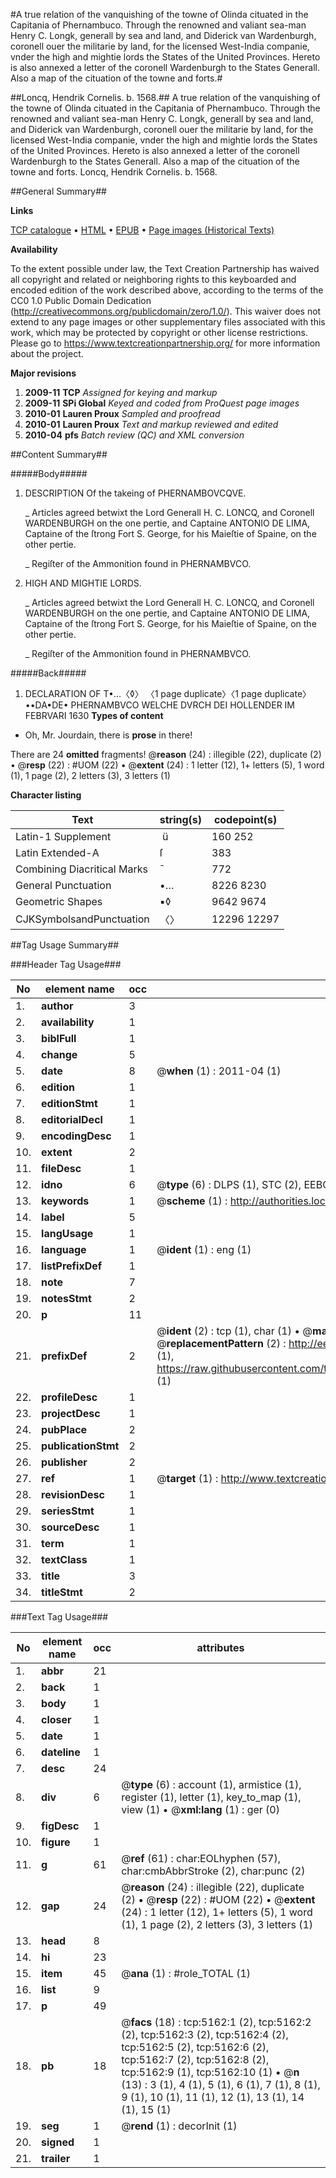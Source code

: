 #A true relation of the vanquishing of the towne of Olinda cituated in the Capitania of Phernambuco. Through the renowned and valiant sea-man Henry C. Longk, generall by sea and land, and Diderick van Wardenburgh, coronell ouer the militarie by land, for the licensed West-India companie, vnder the high and mightie lords the States of the United Provinces. Hereto is also annexed a letter of the coronell Wardenburgh to the States Generall. Also a map of the cituation of the towne and forts.#

##Loncq, Hendrik Cornelis. b. 1568.##
A true relation of the vanquishing of the towne of Olinda cituated in the Capitania of Phernambuco. Through the renowned and valiant sea-man Henry C. Longk, generall by sea and land, and Diderick van Wardenburgh, coronell ouer the militarie by land, for the licensed West-India companie, vnder the high and mightie lords the States of the United Provinces. Hereto is also annexed a letter of the coronell Wardenburgh to the States Generall. Also a map of the cituation of the towne and forts.
Loncq, Hendrik Cornelis. b. 1568.

##General Summary##

**Links**

[TCP catalogue](http://www.ota.ox.ac.uk/tcp/)  • 
[HTML](http://tei.it.ox.ac.uk/tcp/Texts-HTML/free/A06/A06205.html)  • 
[EPUB](http://tei.it.ox.ac.uk/tcp/Texts-EPUB/free/A06/A06205.epub) • 
[Page images (Historical Texts)](https://historicaltexts.jisc.ac.uk/eebo-99840638e)

**Availability**

To the extent possible under law, the Text Creation Partnership has waived all copyright and related or neighboring rights to this keyboarded and encoded edition of the work described above, according to the terms of the CC0 1.0 Public Domain Dedication (http://creativecommons.org/publicdomain/zero/1.0/). This waiver does not extend to any page images or other supplementary files associated with this work, which may be protected by copyright or other license restrictions. Please go to https://www.textcreationpartnership.org/ for more information about the project.

**Major revisions**

1. __2009-11__ __TCP__ *Assigned for keying and markup*
1. __2009-11__ __SPi Global__ *Keyed and coded from ProQuest page images*
1. __2010-01__ __Lauren Proux__ *Sampled and proofread*
1. __2010-01__ __Lauren Proux__ *Text and markup reviewed and edited*
1. __2010-04__ __pfs__ *Batch review (QC) and XML conversion*

##Content Summary##

#####Body#####

1. DESCRIPTION Of the takeing of PHERNAMBOVCQVE.

    _ Articles agreed betwixt the Lord Generall H. C. LONCQ, and Coronell WARDENBURGH on the one pertie, and Captaine ANTONIO DE LIMA, Captaine of the ſtrong Fort S. George, for his Maieſtie of Spaine, on the other pertie.

    _ Regiſter of the Ammonition found in PHERNAMBVCO.

1. HIGH AND MIGHTIE LORDS.

    _ Articles agreed betwixt the Lord Generall H. C. LONCQ, and Coronell WARDENBURGH on the one pertie, and Captaine ANTONIO DE LIMA, Captaine of the ſtrong Fort S. George, for his Maieſtie of Spaine, on the other pertie.

    _ Regiſter of the Ammonition found in PHERNAMBVCO.

#####Back#####

1. DECLARATION OF T•…〈◊〉
〈1 page duplicate〉〈1 page duplicate〉••DA•DE• PHERNAMBVCO WELCHE DVRCH DEI HOLLENDER IM FEBRVARI 1630
**Types of content**

  * Oh, Mr. Jourdain, there is **prose** in there!

There are 24 **omitted** fragments! 
 @__reason__ (24) : illegible (22), duplicate (2)  •  @__resp__ (22) : #UOM (22)  •  @__extent__ (24) : 1 letter (12), 1+ letters (5), 1 word (1), 1 page (2), 2 letters (3), 3 letters (1)

**Character listing**


|Text|string(s)|codepoint(s)|
|---|---|---|
|Latin-1 Supplement| ü|160 252|
|Latin Extended-A|ſ|383|
|Combining             Diacritical Marks|̄|772|
|General Punctuation|•…|8226 8230|
|Geometric Shapes|▪◊|9642 9674|
|CJKSymbolsandPunctuation|〈〉|12296 12297|

##Tag Usage Summary##

###Header Tag Usage###

|No|element name|occ|attributes|
|---|---|---|---|
|1.|__author__|3||
|2.|__availability__|1||
|3.|__biblFull__|1||
|4.|__change__|5||
|5.|__date__|8| @__when__ (1) : 2011-04 (1)|
|6.|__edition__|1||
|7.|__editionStmt__|1||
|8.|__editorialDecl__|1||
|9.|__encodingDesc__|1||
|10.|__extent__|2||
|11.|__fileDesc__|1||
|12.|__idno__|6| @__type__ (6) : DLPS (1), STC (2), EEBO-CITATION (1), PROQUEST (1), VID (1)|
|13.|__keywords__|1| @__scheme__ (1) : http://authorities.loc.gov/ (1)|
|14.|__label__|5||
|15.|__langUsage__|1||
|16.|__language__|1| @__ident__ (1) : eng (1)|
|17.|__listPrefixDef__|1||
|18.|__note__|7||
|19.|__notesStmt__|2||
|20.|__p__|11||
|21.|__prefixDef__|2| @__ident__ (2) : tcp (1), char (1)  •  @__matchPattern__ (2) : ([0-9\-]+):([0-9IVX]+) (1), (.+) (1)  •  @__replacementPattern__ (2) : http://eebo.chadwyck.com/downloadtiff?vid=$1&page=$2 (1), https://raw.githubusercontent.com/textcreationpartnership/Texts/master/tcpchars.xml#$1 (1)|
|22.|__profileDesc__|1||
|23.|__projectDesc__|1||
|24.|__pubPlace__|2||
|25.|__publicationStmt__|2||
|26.|__publisher__|2||
|27.|__ref__|1| @__target__ (1) : http://www.textcreationpartnership.org/docs/. (1)|
|28.|__revisionDesc__|1||
|29.|__seriesStmt__|1||
|30.|__sourceDesc__|1||
|31.|__term__|1||
|32.|__textClass__|1||
|33.|__title__|3||
|34.|__titleStmt__|2||


###Text Tag Usage###

|No|element name|occ|attributes|
|---|---|---|---|
|1.|__abbr__|21||
|2.|__back__|1||
|3.|__body__|1||
|4.|__closer__|1||
|5.|__date__|1||
|6.|__dateline__|1||
|7.|__desc__|24||
|8.|__div__|6| @__type__ (6) : account (1), armistice (1), register (1), letter (1), key_to_map (1), view (1)  •  @__xml:lang__ (1) : ger (0)|
|9.|__figDesc__|1||
|10.|__figure__|1||
|11.|__g__|61| @__ref__ (61) : char:EOLhyphen (57), char:cmbAbbrStroke (2), char:punc (2)|
|12.|__gap__|24| @__reason__ (24) : illegible (22), duplicate (2)  •  @__resp__ (22) : #UOM (22)  •  @__extent__ (24) : 1 letter (12), 1+ letters (5), 1 word (1), 1 page (2), 2 letters (3), 3 letters (1)|
|13.|__head__|8||
|14.|__hi__|23||
|15.|__item__|45| @__ana__ (1) : #role_TOTAL (1)|
|16.|__list__|9||
|17.|__p__|49||
|18.|__pb__|18| @__facs__ (18) : tcp:5162:1 (2), tcp:5162:2 (2), tcp:5162:3 (2), tcp:5162:4 (2), tcp:5162:5 (2), tcp:5162:6 (2), tcp:5162:7 (2), tcp:5162:8 (2), tcp:5162:9 (1), tcp:5162:10 (1)  •  @__n__ (13) : 3 (1), 4 (1), 5 (1), 6 (1), 7 (1), 8 (1), 9 (1), 10 (1), 11 (1), 12 (1), 13 (1), 14 (1), 15 (1)|
|19.|__seg__|1| @__rend__ (1) : decorInit (1)|
|20.|__signed__|1||
|21.|__trailer__|1||
